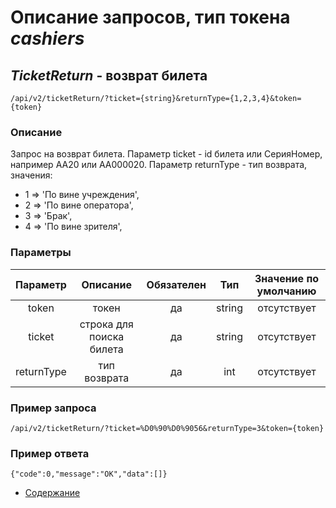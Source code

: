 Описание запросов, тип токена _cashiers_
========================================

_TicketReturn_ - возврат билета
-------------------------------
`/api/v2/ticketReturn/?ticket={string}&returnType={1,2,3,4}&token={token}`

### Описание
Запрос на возврат билета.
Параметр ticket - id билета или СерияНомер, например АА20 или АА000020.
Параметр returnType - тип возврата, значения:

- 1 => 'По вине учреждения',
- 2 => 'По вине оператора',
- 3 => 'Брак',
- 4 => 'По вине зрителя',

### Параметры
| Параметр 	|        Описание       	| Обязателен 	|   Тип  	| Значение по умолчанию 	|
|:--------:	|:---------------------:	|:----------:	|:------:	|:---------------------:	|
|   token  	|         токен         	|     да     	| string 	|      отсутствует      	|
|   ticket 	| строка для поиска билета 	|     да     	| string 	|      отсутствует      	|
|   returnType 	|  тип возврата 	|     да     	| int 	|      отсутствует      	|

### Пример запроса
`/api/v2/ticketReturn/?ticket=%D0%90%D0%9056&returnType=3&token={token}`

### Пример ответа
```
{"code":0,"message":"OK","data":[]}
```

* [Содержание](../index)